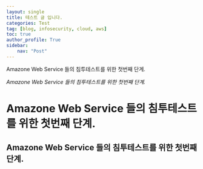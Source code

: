 ```yaml
---
layout: single
title: 테스트 글 입니다.
categories: Test
tag: [blog, infosecurity, cloud, aws]
toc: true
author_profile: True
sidebar:
    nav: "Post"
---
```



Amazone Web Service 들의 침투테스트를 위한 첫번째 단계.


*Amazone Web Service 들의 침투테스트를 위한 첫번째 단계.*




# Amazone Web Service 들의 침투테스트를 위한 첫번째 단계.


## Amazone Web Service 들의 침투테스트를 위한 첫번째 단계.



